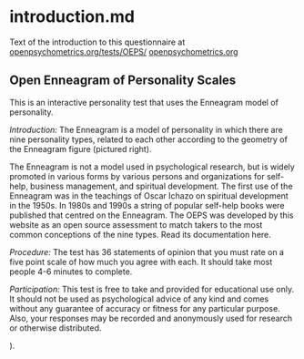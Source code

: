 
# introduction.md

Text of the introduction to this questionnaire at [openpsychometrics.org/tests/OEPS/](https://openpsychometrics.org/tests/OEPS/)
 [openpsychometrics.org](https://openpsychometrics.org)

## Open Enneagram of Personality Scales

This is an interactive personality test that uses the Enneagram model of personality.

*Introduction:* The Enneagram is a model of personality in which there are nine personality types, related to each other according to the geometry of the Enneagram figure (pictured right).

The Enneagram is not a model used in psychological research, but is widely promoted in various forms by various persons and organizations for self-help, business management, and spiritual development. The first use of the Enneagram was in the teachings of Oscar Ichazo on spiritual development in the 1950s. In 1980s and 1990s a string of popular self-help books were published that centred on the Enneagram. The OEPS was developed by this website as an open source assessment to match takers to the most common conceptions of the nine types. Read its documentation here.

*Procedure:* The test has 36 statements of opinion that you must rate on a five point scale of how much you agree with each. It should take most people 4-6 minutes to complete.

*Participation:* This test is free to take and provided for educational use only. It should not be used as psychological advice of any kind and comes without any guarantee of accuracy or fitness for any particular purpose. Also, your responses may be recorded and anonymously used for research or otherwise distributed.

).
